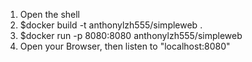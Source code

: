 1. Open the shell
2. $docker build -t anthonylzh555/simpleweb .
3. $docker run -p 8080:8080 anthonylzh555/simpleweb
4. Open your Browser, then listen to "localhost:8080"
